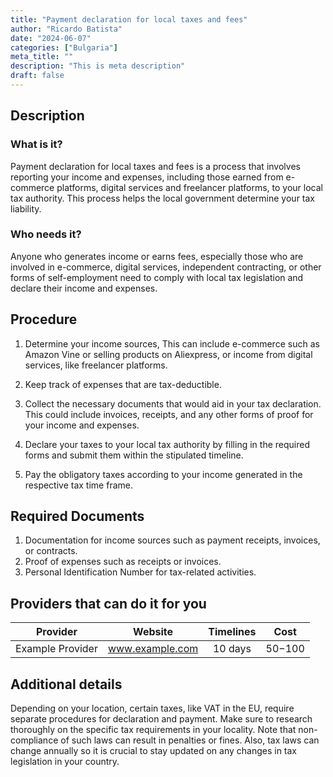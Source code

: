 ```yaml
---
title: "Payment declaration for local taxes and fees"
author: "Ricardo Batista"
date: "2024-06-07"
categories: ["Bulgaria"]
meta_title: ""
description: "This is meta description"
draft: false
---
```


## Description
### What is it?
Payment declaration for local taxes and fees is a process that involves reporting your income and expenses, including those earned from e-commerce platforms, digital services and freelancer platforms, to your local tax authority. This process helps the local government determine your tax liability.

### Who needs it?
Anyone who generates income or earns fees, especially those who are involved in e-commerce, digital services, independent contracting, or other forms of self-employment need to comply with local tax legislation and declare their income and expenses.

## Procedure
1. Determine your income sources, This can include e-commerce such as Amazon Vine or selling products on Aliexpress, or income from digital services, like freelancer platforms. 

2. Keep track of expenses that are tax-deductible. 

3. Collect the necessary documents that would aid in your tax declaration. This could include invoices, receipts, and any other forms of proof for your income and expenses. 

4. Declare your taxes to your local tax authority by filling in the required forms and submit them within the stipulated timeline.

5. Pay the obligatory taxes according to your income generated in the respective tax time frame.

## Required Documents
1. Documentation for income sources such as payment receipts, invoices, or contracts.
2. Proof of expenses such as receipts or invoices.
3. Personal Identification Number for tax-related activities.

## Providers that can do it for you

| Provider        |     Website     |     Timelines    |       Cost      |
| --------------- | --------------- |  :-------------: | :-------------: |
| Example Provider|  www.example.com|      10 days     |      $50-$100  |

## Additional details
Depending on your location, certain taxes, like VAT in the EU, require separate procedures for declaration and payment. Make sure to research thoroughly on the specific tax requirements in your locality. Note that non-compliance of such laws can result in penalties or fines. Also, tax laws can change annually so it is crucial to stay updated on any changes in tax legislation in your country.